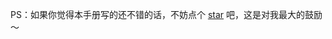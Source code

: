 PS：如果你觉得本手册写的还不错的话，不妨点个 [star](https://github.com/cascades-sjtu/nis7021-labs/stargazers) 吧，这是对我最大的鼓励～
